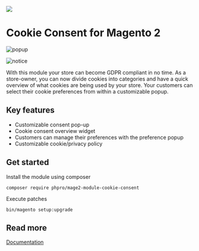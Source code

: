![](https://github.com/phpro/phpro-mage2-module-cookie-consent/workflows/.github/workflows/grumphp.yml/badge.svg)

# Cookie Consent for Magento 2
![popup](./docs/assets/popup.png "Consent Preference Popup")

![notice](./docs/assets/notice.png "Consent Notice Bar")

With this module your store can become GDPR compliant in no time.
As a store-owner, you can now divide cookies into categories and have a quick overview of what cookies are being used by your store.
Your customers can select their cookie preferences from within a customizable popup.

## Key features
* Customizable consent pop-up
* Cookie consent overview widget
* Customers can manage their preferences with the preference popup
* Customizable cookie/privacy policy

## Get started
Install the module using composer

`composer require phpro/mage2-module-cookie-consent`

Execute patches

`bin/magento setup:upgrade`

## Read more
[Documentation](docs)
